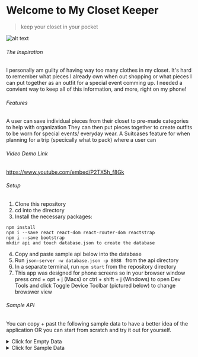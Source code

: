# Welcome to My Closet Keeper
>keep your closet in your pocket

![alt text](http://url/to/img.png)

###### The Inspiration

I personally am guilty of having way too many clothes in my closet. It's hard to remember what pieces I already own when out shopping or what pieces I can put together as an outfit for a special event comming up. I needed a convient way to keep all of this information, and more, right on my phone! 

###### Features 

A user can save individual pieces from their closet to pre-made categories to help with organization
They can then put pieces together to create outfits to be worn for special events/ everyday wear.
A Suitcases feature for when planning for a trip (specically what to pack) where a user can 

###### Video Demo Link
https://www.youtube.com/embed/P2TX5h_f8Gk

###### Setup 

1. Clone this repository
2. cd into the directory
3. Install the necessary packages:
```
npm install
npm i --save react react-dom react-router-dom reactstrap
npm i --save bootstrap
mkdir api and touch database.json to create the database
```
4. Copy and paste sample api below into the database
5. Run ```json-server -w database.json -p 8088 ``` from the api directory
6. In a separate terminal, run ```npm start``` from the repository directory
7. This app was designed for phone screens so in your browser window press cmd + opt + j (Macs) or ctrl + shift + j (Windows) to open Dev Tools and click Toggle Device Toolbar (pictured below) to change browswer view


###### Sample API 
You can copy + past the following sample data to have a better idea of the application OR you can start from scratch and try it out for yourself. 

<details>
<summary>Click for Empty Data</summary>
<br>

            {
            "users": [],
            "closetItems": [],
            "outfits": [],
            "clothingItemsOutfits": [],
            "categories": [
              {
                "id": 1,
                "name": "top"
              },
              {
                "id": 2,
                "name": "bottom"
              },
              {
                "id": 3,
                "name": "one-piece"
              },
              {
                "id": 4,
                "name": "jacket"
              },
              {
                "id": 5,
                "name": "shoe"
              },
              {
                "id": 6,
                "name": "accessory"
              }
            ],
            "suitcases": [],
            "outfitsSuitcases": [],
            "clothingItemsSuitcases": []
          }

</details>


<details>
<summary>Click for Sample Data</summary>
<br>
            
            {
              "users": [
                {
                  "email": "sam@sam.com",
                  "password": "123",
                  "name": "Sam",
                  "id": 1
                },
                {
                  "email": "test@test.com",
                  "password": "test",
                  "name": "Pam Market",
                  "id": 2
                }
              ],
              "closetItems": [
                {
                  "image": "https://res.cloudinary.com/dkzwttxez/image/upload/v1600445584/myClosetKeeper/jpvjwaswm1is3nkenkdt.jpg",
                  "type": "Denim Jacket",
                  "color": "Blue",
                  "size": "Large",
                  "material": "Denim",
                  "placeOfPurchase": "Old Navy",
                  "categoryId": 4,
                  "userId": 1,
                  "id": 8
                },
                {
                  "id": 10,
                  "image": "https://res.cloudinary.com/dkzwttxez/image/upload/v1600445649/myClosetKeeper/wtobgl6crpyxmkfzvbrd.jpg",
                  "type": "Polka Dot Skirt",
                  "color": "Black/White",
                  "size": "Large",
                  "material": "Silk",
                  "placeOfPurchase": "Ross",
                  "categoryId": 2,
                  "userId": 1
                },
                {
                  "image": "https://res.cloudinary.com/dkzwttxez/image/upload/v1600445760/myClosetKeeper/u7cdoimxp7oymtvjgqj2.jpg",
                  "type": "Sandals",
                  "color": "Brown",
                  "size": "Large",
                  "placeOfPurchase": "Target",
                  "categoryId": 5,
                  "userId": 1,
                  "id": 13
                },
                {
                  "image": "https://res.cloudinary.com/dkzwttxez/image/upload/v1600445915/myClosetKeeper/apsvdsjgok9tvvvm1kg9.jpg",
                  "type": "Beach Hat",
                  "color": "Tan",
                  "categoryId": 6,
                  "userId": 1,
                  "id": 19
                },
                {
                  "id": 20,
                  "image": "https://res.cloudinary.com/dkzwttxez/image/upload/v1600449772/myClosetKeeper/knqxx65paotqjvfjmrfg.jpg",
                  "type": "Open Pocket Purse",
                  "color": "Black",
                  "categoryId": 6,
                  "userId": 1
                },
                {
                  "id": 21,
                  "image": "https://res.cloudinary.com/dkzwttxez/image/upload/v1600449787/myClosetKeeper/gl47b5gqdkjlxwzelmzf.jpg",
                  "type": "Crossbody Purse",
                  "color": "Tan",
                  "categoryId": 6,
                  "userId": 1
                },
                {
                  "image": "https://res.cloudinary.com/dkzwttxez/image/upload/v1600445980/myClosetKeeper/psfqibrev5mrrgogbuwm.jpg",
                  "type": "Boots",
                  "color": "Tan",
                  "size": "8",
                  "placeOfPurchase": "Shoe Carnival",
                  "categoryId": 5,
                  "userId": 1,
                  "id": 22
                },
                {
                  "image": "https://res.cloudinary.com/dkzwttxez/image/upload/v1600788285/myClosetKeeper/cargiz1yhymvjqomhmar.jpg",
                  "type": "Swimsuit",
                  "color": "Black",
                  "size": "Large",
                  "placeOfPurchase": "TJ-Maxx",
                  "categoryId": 3,
                  "userId": 1,
                  "id": 24
                },
                {
                  "image": "https://res.cloudinary.com/dkzwttxez/image/upload/v1600991176/myClosetKeeper/sgzxkxxal1ssr6mdyexd.jpg",
                  "type": "Dotted Sweater",
                  "color": "Yellow",
                  "size": "Large",
                  "material": "Cotton",
                  "placeOfPurchase": "Old Navy",
                  "categoryId": 1,
                  "userId": 1,
                  "id": 26
                },
                {
                  "image": "https://res.cloudinary.com/dkzwttxez/image/upload/v1600992064/myClosetKeeper/x6muvcj28wdbtgpjchea.jpg",
                  "type": "Perplum Work Blouse",
                  "color": "Black",
                  "size": "Large",
                  "material": "Chiffon",
                  "placeOfPurchase": "Kohls",
                  "categoryId": 1,
                  "userId": 1,
                  "id": 27
                },
                {
                  "image": "https://res.cloudinary.com/dkzwttxez/image/upload/v1600992156/myClosetKeeper/qsc73ggpvuvh2f4kwhwe.jpg",
                  "type": "Crop Jeans",
                  "color": "Blue",
                  "size": "12",
                  "material": "Denim",
                  "placeOfPurchase": "Target",
                  "categoryId": 2,
                  "userId": 1,
                  "id": 28
                },
                {
                  "image": "https://res.cloudinary.com/dkzwttxez/image/upload/v1600992225/myClosetKeeper/axx1lil0rasv1h7tnf9d.jpg",
                  "type": "Tie Dress",
                  "color": "Purple",
                  "size": "Large",
                  "material": "Cotton",
                  "placeOfPurchase": "Old Navy",
                  "categoryId": 3,
                  "userId": 1,
                  "id": 29
                },
                {
                  "image": "https://res.cloudinary.com/dkzwttxez/image/upload/v1600992696/myClosetKeeper/shfsthgep66io8sc7rwx.jpg",
                  "type": "Dressy Flats",
                  "color": "Black",
                  "size": "8",
                  "material": "Seude",
                  "placeOfPurchase": "Forever 21",
                  "categoryId": 5,
                  "userId": 1,
                  "id": 31
                },
                {
                  "image": "https://res.cloudinary.com/dkzwttxez/image/upload/v1600992791/myClosetKeeper/n5pb8qocoh3my5fa2hra.jpg",
                  "type": "Long Sweater",
                  "color": "Grey",
                  "size": "Large",
                  "material": "Wool",
                  "placeOfPurchase": "Old Navy ",
                  "categoryId": 4,
                  "userId": 1,
                  "id": 32
                },
                {
                  "image": "https://res.cloudinary.com/dkzwttxez/image/upload/v1600994027/myClosetKeeper/eyvuanpb9dcpigmk8l38.jpg",
                  "type": "Beatles Band T-shirt",
                  "color": "Grey",
                  "size": "Large",
                  "material": "Cotton",
                  "placeOfPurchase": "Thrift Shop",
                  "categoryId": 1,
                  "userId": 1,
                  "id": 34
                },
                {
                  "image": "https://res.cloudinary.com/dkzwttxez/image/upload/v1602004129/myClosetKeeper/eiyokr9yfpq3pqgxkl40.jpg",
                  "type": "Jumper",
                  "color": "Green",
                  "size": "Large",
                  "material": "Cotten",
                  "placeOfPurchase": "Amazon",
                  "categoryId": 3,
                  "userId": 1,
                  "id": 35
                }
              ],
              "outfits": [
                {
                  "id": 1,
                  "image": "https://res.cloudinary.com/dkzwttxez/image/upload/v1600992445/myClosetKeeper/htol7lj7vq1iutckxytt.jpg",
                  "event": "Fall Everyday Outfit",
                  "userId": 1
                },
                {
                  "id": 5,
                  "image": "https://res.cloudinary.com/dkzwttxez/image/upload/v1600992996/myClosetKeeper/giibr7s2bkwinke2pmsx.jpg",
                  "event": "Work ",
                  "userId": 1
                },
                {
                  "id": 8,
                  "image": "https://res.cloudinary.com/dkzwttxez/image/upload/v1601042159/myClosetKeeper/epqbemraizfhq9mixfna.jpg",
                  "event": "Beach Day",
                  "userId": 1
                },
                {
                  "id": 9,
                  "image": "https://res.cloudinary.com/dkzwttxez/image/upload/v1602004160/myClosetKeeper/uymn0bm4kjrkalgvb32p.jpg",
                  "event": "Casual Everyday Outfit",
                  "userId": 1
                }
              ],
              "clothingItemsOutfits": [
                {
                  "closetItemId": 26,
                  "outfitId": 1,
                  "id": 1
                },
                {
                  "closetItemId": 28,
                  "outfitId": 1,
                  "id": 2
                },
                {
                  "closetItemId": 21,
                  "outfitId": 1,
                  "id": 3
                },
                {
                  "closetItemId": 22,
                  "outfitId": 1,
                  "id": 4
                },
                {
                  "closetItemId": 10,
                  "outfitId": 5,
                  "id": 14
                },
                {
                  "closetItemId": 31,
                  "outfitId": 5,
                  "id": 15
                },
                {
                  "closetItemId": 27,
                  "outfitId": 5,
                  "id": 16
                },
                {
                  "closetItemId": 20,
                  "outfitId": 5,
                  "id": 17
                },
                {
                  "closetItemId": 24,
                  "outfitId": 8,
                  "id": 22
                },
                {
                  "closetItemId": 19,
                  "outfitId": 8,
                  "id": 23
                },
                {
                  "closetItemId": 13,
                  "outfitId": 9,
                  "id": 24
                },
                {
                  "closetItemId": 35,
                  "outfitId": 9,
                  "id": 25
                }
              ],
              "categories": [
                {
                  "id": 1,
                  "name": "top"
                },
                {
                  "id": 2,
                  "name": "bottom"
                },
                {
                  "id": 3,
                  "name": "one-piece"
                },
                {
                  "id": 4,
                  "name": "jacket"
                },
                {
                  "id": 5,
                  "name": "shoe"
                },
                {
                  "id": 6,
                  "name": "accessory"
                }
              ],
              "suitcases": [
                {
                  "id": 1,
                  "startDate": "2020-10-13",
                  "endDate": "2020-10-15",
                  "tripName": "New Orleans",
                  "details": "I have to go on a 3 day, 2 night work trip.",
                  "userId": 1
                },
                {
                  "id": 2,
                  "startDate": "2020-10-08",
                  "endDate": "2020-10-11",
                  "tripName": "Savannah Georgia",
                  "details": "Try to go to the beach but may be cold",
                  "userId": 1
                }
              ],
              "outfitsSuitcases": [
                {
                  "outfitId": 5,
                  "suitcaseId": 1,
                  "id": 1
                },
                {
                  "outfitId": 9,
                  "suitcaseId": 2,
                  "id": 2
                },
                {
                  "outfitId": 8,
                  "suitcaseId": 2,
                  "id": 3
                }
              ],
              "clothingItemsSuitcases": [
                {
                  "closetItemId": 34,
                  "suitcaseId": 1,
                  "id": 1
                },
                {
                  "closetItemId": 28,
                  "suitcaseId": 1,
                  "id": 2
                },
                {
                  "closetItemId": 32,
                  "suitcaseId": 2,
                  "id": 3
                },
                {
                  "closetItemId": 21,
                  "suitcaseId": 2,
                  "id": 4
                }
              ]
            }
</details>
